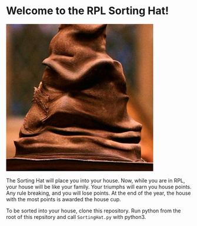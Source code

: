 # Welcome to the RPL Sorting Hat!

<img src="/assets/theHat.jpeg" width="400">

The Sorting Hat will place you into your house.
Now, while you are in RPL, your house will be like your family. Your triumphs will earn you house points. Any rule breaking, and you will lose points. At the end of the year, the house with the most points is awarded the house cup.

To be sorted into your house, clone this repository. Run python from the root of this repsitory and call `SortingHat.py` with python3.
